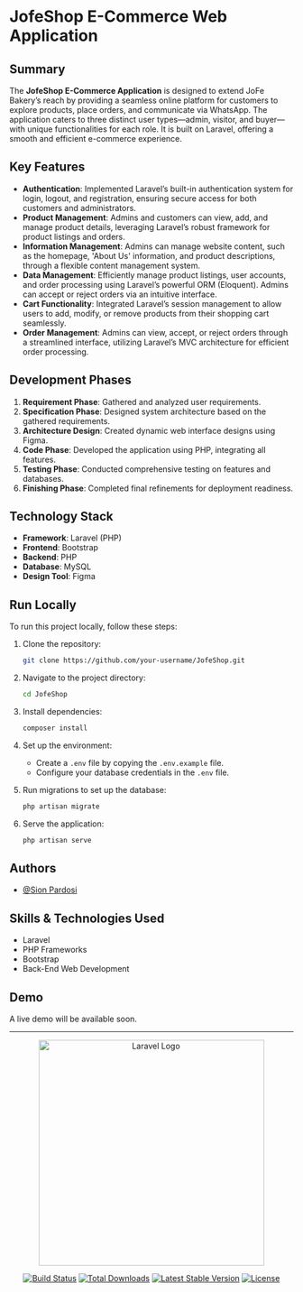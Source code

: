 # JofeShop E-Commerce Web Application

## Summary

The **JofeShop E-Commerce Application** is designed to extend JoFe Bakery’s reach by providing a seamless online platform for customers to explore products, place orders, and communicate via WhatsApp. The application caters to three distinct user types—admin, visitor, and buyer—with unique functionalities for each role. It is built on Laravel, offering a smooth and efficient e-commerce experience.

## Key Features

- **Authentication**: Implemented Laravel’s built-in authentication system for login, logout, and registration, ensuring secure access for both customers and administrators.
- **Product Management**: Admins and customers can view, add, and manage product details, leveraging Laravel’s robust framework for product listings and orders.
- **Information Management**: Admins can manage website content, such as the homepage, 'About Us' information, and product descriptions, through a flexible content management system.
- **Data Management**: Efficiently manage product listings, user accounts, and order processing using Laravel’s powerful ORM (Eloquent). Admins can accept or reject orders via an intuitive interface.
- **Cart Functionality**: Integrated Laravel’s session management to allow users to add, modify, or remove products from their shopping cart seamlessly.
- **Order Management**: Admins can view, accept, or reject orders through a streamlined interface, utilizing Laravel’s MVC architecture for efficient order processing.

## Development Phases

1. **Requirement Phase**: Gathered and analyzed user requirements.
2. **Specification Phase**: Designed system architecture based on the gathered requirements.
3. **Architecture Design**: Created dynamic web interface designs using Figma.
4. **Code Phase**: Developed the application using PHP, integrating all features.
5. **Testing Phase**: Conducted comprehensive testing on features and databases.
6. **Finishing Phase**: Completed final refinements for deployment readiness.

## Technology Stack

- **Framework**: Laravel (PHP)
- **Frontend**: Bootstrap
- **Backend**: PHP
- **Database**: MySQL
- **Design Tool**: Figma

## Run Locally

To run this project locally, follow these steps:

1. Clone the repository:
    ```bash
    git clone https://github.com/your-username/JofeShop.git
    ```

2. Navigate to the project directory:
    ```bash
    cd JofeShop
    ```

3. Install dependencies:
    ```bash
    composer install
    ```

4. Set up the environment:
    - Create a `.env` file by copying the `.env.example` file.
    - Configure your database credentials in the `.env` file.

5. Run migrations to set up the database:
    ```bash
    php artisan migrate
    ```

6. Serve the application:
    ```bash
    php artisan serve
    ```

## Authors

- [@Sion Pardosi](https://github.com/sionprdsi)

## Skills & Technologies Used

- Laravel
- PHP Frameworks
- Bootstrap
- Back-End Web Development

## Demo

A live demo will be available soon.

---

<p align="center"><a href="https://laravel.com" target="_blank"><img src="https://raw.githubusercontent.com/laravel/art/master/logo-lockup/5%20SVG/2%20CMYK/1%20Full%20Color/laravel-logolockup-cmyk-red.svg" width="400" alt="Laravel Logo"></a></p>

<p align="center">
<a href="https://github.com/laravel/framework/actions"><img src="https://github.com/laravel/framework/workflows/tests/badge.svg" alt="Build Status"></a>
<a href="https://packagist.org/packages/laravel/framework"><img src="https://img.shields.io/packagist/dt/laravel/framework" alt="Total Downloads"></a>
<a href="https://packagist.org/packages/laravel/framework"><img src="https://img.shields.io/packagist/v/laravel/framework" alt="Latest Stable Version"></a>
<a href="https://packagist.org/packages/laravel/framework"><img src="https://img.shields.io/packagist/l/laravel/framework" alt="License"></a>
</p>
